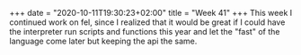 +++
date = "2020-10-11T19:30:23+02:00"
title = "Week 41"
+++
This week I continued work on fel, since I realized that it would be great if I could have the interpreter run scripts and functions this year and let the "fast" of the language come later but keeping the api the same.
